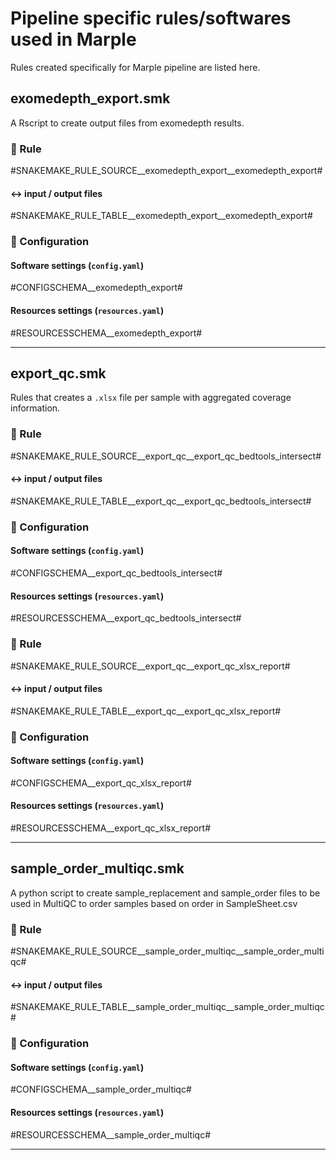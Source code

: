 # Pipeline specific rules/softwares used in Marple
Rules created specifically for Marple pipeline are listed here.

## exomedepth_export.smk
A Rscript to create output files from exomedepth results. 

### :snake: Rule

#SNAKEMAKE_RULE_SOURCE__exomedepth_export__exomedepth_export#

#### :left_right_arrow: input / output files

#SNAKEMAKE_RULE_TABLE__exomedepth_export__exomedepth_export#

### :wrench: Configuration

#### Software settings (`config.yaml`)

#CONFIGSCHEMA__exomedepth_export#

#### Resources settings (`resources.yaml`)

#RESOURCESSCHEMA__exomedepth_export#

---
## export_qc.smk
Rules that creates a `.xlsx` file per sample with aggregated coverage information.

### :snake: Rule

#SNAKEMAKE_RULE_SOURCE__export_qc__export_qc_bedtools_intersect#

#### :left_right_arrow: input / output files

#SNAKEMAKE_RULE_TABLE__export_qc__export_qc_bedtools_intersect#

### :wrench: Configuration

#### Software settings (`config.yaml`)

#CONFIGSCHEMA__export_qc_bedtools_intersect#

#### Resources settings (`resources.yaml`)

#RESOURCESSCHEMA__export_qc_bedtools_intersect#


### :snake: Rule

#SNAKEMAKE_RULE_SOURCE__export_qc__export_qc_xlsx_report#

#### :left_right_arrow: input / output files

#SNAKEMAKE_RULE_TABLE__export_qc__export_qc_xlsx_report#

### :wrench: Configuration

#### Software settings (`config.yaml`)

#CONFIGSCHEMA__export_qc_xlsx_report#

#### Resources settings (`resources.yaml`)

#RESOURCESSCHEMA__export_qc_xlsx_report#

---

## sample_order_multiqc.smk
A python script to create sample_replacement and sample_order files to be used in MultiQC to order samples based on order in SampleSheet.csv 

### :snake: Rule

#SNAKEMAKE_RULE_SOURCE__sample_order_multiqc__sample_order_multiqc#

#### :left_right_arrow: input / output files

#SNAKEMAKE_RULE_TABLE__sample_order_multiqc__sample_order_multiqc#

### :wrench: Configuration

#### Software settings (`config.yaml`)

#CONFIGSCHEMA__sample_order_multiqc#

#### Resources settings (`resources.yaml`)

#RESOURCESSCHEMA__sample_order_multiqc#

---
